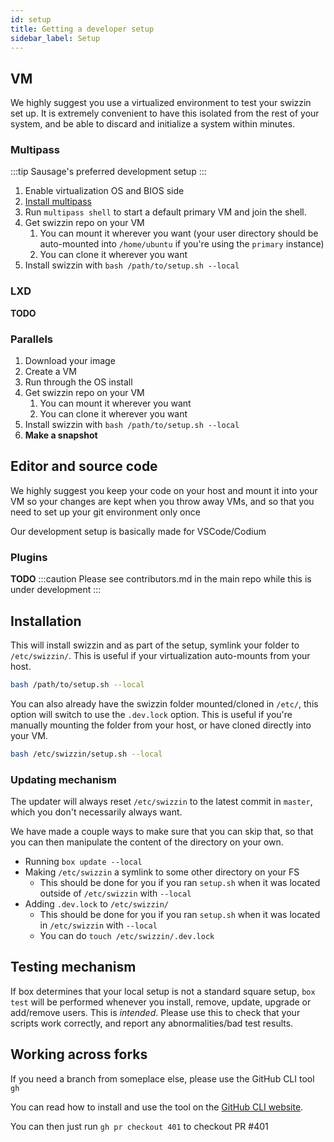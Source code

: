 ```yaml
---
id: setup
title: Getting a developer setup
sidebar_label: Setup
---
```


## VM
We highly suggest you use a virtualized environment to test your swizzin set up. It is extremely convenient to have this isolated from the rest of your system, and be able to discard and initialize a system within minutes.

### Multipass
:::tip Sausage's preferred development setup
:::
1. Enable virtualization OS and BIOS side
1. [Install multipass](https://multipass.run)
1. Run `multipass shell` to start a default primary VM and join the shell. 
2. Get swizzin repo on your VM
   1. You can mount it wherever you want (your user directory should be auto-mounted into `/home/ubuntu` if you're using the `primary` instance)
   2. You can clone it wherever you want
3. Install swizzin with `bash /path/to/setup.sh --local`

### LXD

**TODO**

### Parallels
1. Download your image
2. Create a VM
3. Run through the OS install
4. Get swizzin repo on your VM
   1. You can mount it wherever you want
   2. You can clone it wherever you want
5. Install swizzin with `bash /path/to/setup.sh --local`
6. **Make a snapshot**

## Editor and source code

We highly suggest you keep your code on your host and mount it into your VM so your changes are kept when you throw away VMs, and so that you need to set up your git environment only once

Our development setup is basically made for VSCode/Codium

### Plugins

**TODO**
:::caution
Please see contributors.md in the main repo while this is under development
:::

## Installation

This will install swizzin and as part of the setup, symlink your folder to `/etc/swizzin/`. This is useful if your virtualization auto-mounts from your host. 
```bash
bash /path/to/setup.sh --local
```

You can also already have the swizzin folder mounted/cloned in `/etc/`, this option will switch to use the `.dev.lock` option. This is useful if you're manually mounting the folder from your host, or have cloned directly into your VM.
```bash
bash /etc/swizzin/setup.sh --local
```
### Updating mechanism
The updater will always reset `/etc/swizzin` to the latest commit in `master`, which you don't necessarily always want.

We have made a couple ways to make sure that you can skip that, so that you can then manipulate the content of the directory on your own.

*  Running `box update --local`
*  Making `/etc/swizzin` a symlink to some other directory on your FS
   *  This should be done for you if you ran `setup.sh` when it was located outside of `/etc/swizzin` with `--local`
*  Adding `.dev.lock` to `/etc/swizzin/`
   *  This should be done for you if you ran `setup.sh` when it was located in `/etc/swizzin` with `--local`
   *  You can do `touch /etc/swizzin/.dev.lock`


## Testing mechanism
If box determines that your local setup is not a standard square setup, `box test` will be performed whenever you install, remove, update, upgrade or add/remove users. This is _intended_. Please use this to check that your scripts work correctly, and report any abnormalities/bad test results.


## Working across forks
If you need a branch from someplace else, please use the GitHub CLI tool `gh`

You can read how to install and use the tool on the [GitHub CLI website](https://cli.github.com/).

You can then just run `gh pr checkout 401` to checkout PR #401